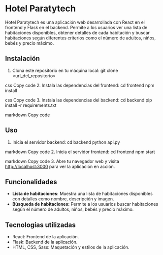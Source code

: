 # Hotel Paratytech

Hotel Paratytech es una aplicación web desarrollada con React en el frontend y Flask en el backend. Permite a los usuarios ver una lista de habitaciones disponibles, obtener detalles de cada habitación y buscar habitaciones según diferentes criterios como el número de adultos, niños, bebés y precio máximo.

## Instalación

1. Clona este repositorio en tu máquina local:
git clone <url_del_repositorio>

css
Copy code
2. Instala las dependencias del frontend:
cd frontend
npm install

css
Copy code
3. Instala las dependencias del backend:
cd backend
pip install -r requirements.txt

markdown
Copy code

## Uso

1. Inicia el servidor backend:
cd backend
python api.py

markdown
Copy code
2. Inicia el servidor frontend:
cd frontend
npm start

markdown
Copy code
3. Abre tu navegador web y visita [http://localhost:3000](http://localhost:3000) para ver la aplicación en acción.

## Funcionalidades

- **Lista de habitaciones:** Muestra una lista de habitaciones disponibles con detalles como nombre, descripción y imagen.
- **Búsqueda de habitaciones:** Permite a los usuarios buscar habitaciones según el número de adultos, niños, bebés y precio máximo.

## Tecnologías utilizadas

- React: Frontend de la aplicación.
- Flask: Backend de la aplicación.
- HTML, CSS, Sass: Maquetación y estilos de la aplicación.
